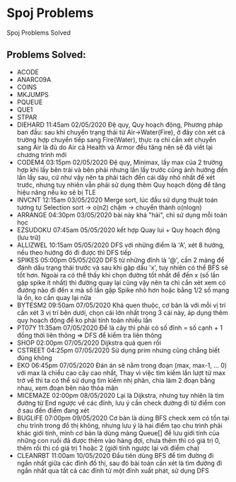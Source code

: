 # Spoj Problems

Spoj Problems Solved

## Problems Solved:

- ACODE
- ANARC09A
- COINS
- MKJUMPS
- PQUEUE
- QUE1
- STPAR
- DIEHARD 11:45am 02/05/2020 Đệ quy, Quy hoạch động, Phương pháp ban đầu: sau khi chuyển trạng thái từ Air->Water(Fire), ở đây còn xét cả trường hợp chuyển tiếp sang Fire(Water), thực ra chỉ cần xét chuyển sang Air là đủ do Air cả Health và Armor đều tăng nên sẽ đã viết lại chương trình mới
- CODEM4 03:15pm 02/05/2020 Đệ quy, Minimax, lấy max của 2 trường hợp khi lấy bên trái và bên phải nhưng lần lấy trước cũng ảnh hưởng đến lần lấy sau, cứ như vậy nên ta phải tách đến cái dãy nhỏ nhất để xét trước, nhưng tuy nhiên vẫn phải sử dụng thêm Quy hoạch động để tăng hiệu năng nếu ko sẽ bị TLE
- INVCNT 12:15am 03/05/2020 Merge sort, lúc đầu sử dụng thuật toán tương tự Selection sort -> o(n2) chậm -> chuyển thành o(nlogn)
- ARRANGE 04:30pm 03/05/2020 bài này khá "hài", chỉ sử dụng mỗi toán học
- EZSUDOKU 07:45am 05/05/2020 kết hợp Quay lui + Quy hoạch động (lưu trữ)
- ALLIZWEL 10:15am 05/05/2020 DFS với những điểm là 'A', xét 8 hướng, nếu theo hướng đó đi được thì DFS tiếp
- SPIKES 05:00pm 05/05/2020 DFS từ những đỉnh là '@', cần 2 mảng để đánh dấu trạng thái trước và sau khi gặp dấu 'x', tuy nhiên có thể BFS sẽ tốt hơn. Ngoài ra có thể thấy khi chọn đường tốt nhất để đến x (số lần gặp spike ít nhất) thì đường quay lại cũng vậy nên ta chỉ cần xét xem có đường nào đi đến x mà số lần gặp Spike nhỏ hơn hoặc bằng 1/2 số mạng là ổn, ko cần quay lại nữa
- BYTESM2 09:50am 07/05/2020 Khá quen thuộc, cơ bản là với mỗi vị trí cần xét 3 vị trí bên dưới, chọn cái lớn nhất trong 3 cái này, áp dụng thêm quy hoạch động để ko phải tính toán nhiều lần
- PT07Y 11:35am 07/05/2020 Để là cây thì phải có số đỉnh = số cạnh + 1 đồng thời liên thông => DFS để kiểm tra liên thông
- SHOP 02:00pm 07/05/2020 Dijkstra quá quen rồi
- CSTREET 04:25pm 07/05/2020 Sử dụng prim nhưng cũng chẳng biết đúng không
- EKO 06:45pm 07/05/2020 Đán án sẽ nằm trong đoạn (max, max-1, ... 0) với max là chiều cao cây cao nhất, Thay vì việc tìm kiếm lần lượt từ max trở về thì ta có thể sử dụng tìm kiếm nhị phân, chia làm 2 đoạn bằng nhau, xem đoạn bên nào thỏa mãn
- MICEMAZE 02:00pm 08/05/2020 Lại là Dijkstra, nhưng tuy nhiên là tìm đường từ End ngược về các đỉnh, lưu ý cần check đường đi từ điểm con ở sau đến điểm đang xét
- BUGLIFE 07:00pm 09/05/2020 Cơ bản là dùng BFS check xem có tồn tại chu trình trong đồ thị không, nhưng lưu ý là hai điểm tạo chu trình phải khác giới tính, mình cơ bản là dùng mảng Queue[] để lưu giới tính của những con ruồi đã được thêm vào hàng đợi, chưa thêm thì có giá trị 0, thêm rồi thì có giá trị 1 hoặc 2 (giới tính ngược lại với điểm cha)
- CLEANRBT 11:00am 10/05/2020 Đầu tiên dùng BFS để tìm đường đi ngắn nhất giữa các đỉnh đồ thị, sau đó bài toán cần xét là tìm đường đi ngắn nhất qua tất cả các đỉnh từ một đỉnh xuất phát, sử dụng DFS